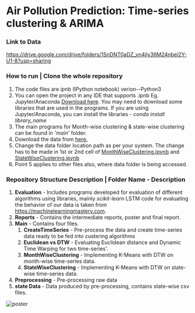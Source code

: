 # Air Pollution Prediction: Time-series clustering & ARIMA

### Link to Data
https://drive.google.com/drive/folders/1SnDNT0aDZ_vn4ily36M24nbel2Y-U1-8?usp=sharing

### How to run | Clone the whole repository

1. The code files are ipnb (IPython notebook) verion--Python3
2. You can open the project in any IDE that supports .ipnb Eg. Jupyter/Anaconda [Download here](https://www.anaconda.com/download/). You may need to download some libraries that are used in the programs. If you are using Jupyter/Anaconda, you can install the libraries - *conda install library_name*
3. The main programs for Month-wise clustering & state-wise clustering can be found in *'main'* folder.
4. Download the data from [here.](https://drive.google.com/drive/folders/1SnDNT0aDZ_vn4ily36M24nbel2Y-U1-8?usp=sharing)
5. Change the data folder location path as per your system. The change has to be made in 1st or 2nd cell of [MonthWiseClustering.ipynb](https://github.com/daxamin/Air-Pollution-Prediction/blob/master/main/MonthWiseClustering.ipynb) and [StateWiseClustering.ipynb](https://github.com/daxamin/Air-Pollution-Prediction/blob/master/main/StateWiseClustering.ipynb)
6. Point 5 applies to other files also, where data folder is being accessed.

### Repository Structure Description | Folder Name - Description

1. **Evaluation** - Includes programs developed for evaluation of different algorithms using libraries, mainly *scikit-learn*
LSTM code for evaluating the behavior of our data is taken from https://machinelearningmastery.com.
2. **Reports** - Contains the intermediate reports, poster and final report.
3. **Main** - Contains four files.
    1. **CreateTimeSeries** - Pre-process the data and create time-series data ready to be fed into custering algorithms
    2. **Euclidean vs DTW** - Evaluating Euclidean distance and Dynamic Time Warping for two time-series'.
    3. **MonthWiseClustering** - Implementing K-Means with DTW on month-wise time-series data.
    4. **StateWiseClustering** - Implementing K-Means with DTW on state-wise time-series data.
4. **Preprocessing** - Pre-processing raw data 
5. **state Data** - Data produced by pre-processing, contains state-wise csv files.


![poster](https://user-images.githubusercontent.com/15925203/39090661-42c4fdfe-45b3-11e8-8683-743f3773a30a.png)
